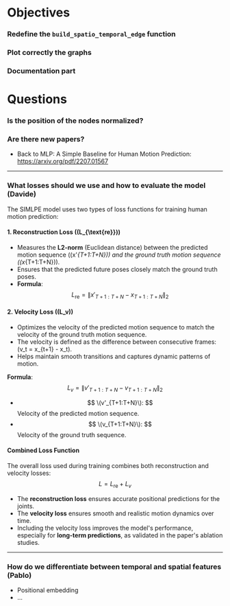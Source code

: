 # Objectives

### Redefine the `build_spatio_temporal_edge` function

### Plot correctly the graphs

### Documentation part

# Questions

### Is the position of the nodes normalized?

### Are there new papers?
- Back to MLP: A Simple Baseline for Human Motion Prediction: https://arxiv.org/pdf/2207.01567

---

### What losses should we use and how to evaluate the model (Davide)

The SIMLPE model uses two types of loss functions for training human motion prediction:

#### 1. **Reconstruction Loss (\(L_{\text{re}}\))**
- Measures the **L2-norm** (Euclidean distance) between the predicted motion sequence (\(x'_{T+1:T+N}\)) and the ground truth motion sequence (\(x_{T+1:T+N}\)).
- Ensures that the predicted future poses closely match the ground truth poses.
- **Formula**:
  $$
  L_{\text{re}} = \|x'_{T+1:T+N} - x_{T+1:T+N}\|_2
  $$

#### 2. **Velocity Loss (\(L_v\))**
- Optimizes the velocity of the predicted motion sequence to match the velocity of the ground truth motion sequence.
- The velocity is defined as the difference between consecutive frames: \(v_t = x_{t+1} - x_t\).
- Helps maintain smooth transitions and captures dynamic patterns of motion.

**Formula**:
$$
L_v = \|v'_{T+1:T+N} - v_{T+1:T+N}\|_2
$$

- $$ \(v'_{T+1:T+N}\): $$  Velocity of the predicted motion sequence.
- $$ \(v_{T+1:T+N}\): $$ Velocity of the ground truth sequence.

#### Combined Loss Function
The overall loss used during training combines both reconstruction and velocity losses:
$$
L = L_{\text{re}} + L_v
$$

- The **reconstruction loss** ensures accurate positional predictions for the joints.
- The **velocity loss** ensures smooth and realistic motion dynamics over time.
- Including the velocity loss improves the model's performance, especially for **long-term predictions**, as validated in the paper's ablation studies.

---

### How do we differentiate between temporal and spatial features (Pablo)
- Positional embedding
- ...
